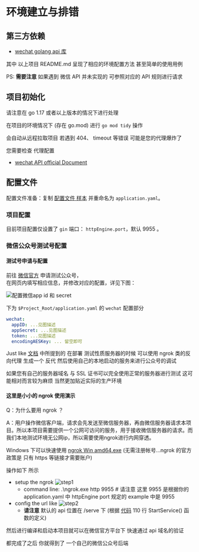 # 环境建立与排错

## 第三方依赖

- [wechat golang api 库](https://github.com/silenceper/wechat)

其中 以上项目 README.md 呈现了相应的环境配置方法 甚至简单的使用用例

PS: **需要注意** 如果遇到 微信 API 并未实现的 可参照对应的 API 规则进行请求

## 项目初始化

请注意在 go 1.17 或者以上版本的情况下进行处理

在项目的环境情况下 (存在 go.mod) 进行 `go mod tidy` 操作

会自动从远程拉取项目 若遇到 404、 timeout 等错误 可能是您的代理爆炸了

您需要检查 代理配置

- [wechat API official Document](https://developers.weixin.qq.com/doc/offiaccount/Getting_Started/Overview.html)

## 配置文件

配置文件准备：复制 [配置文件 样本](../application.example.yaml) 并重命名为 `application.yaml`。

### 项目配置
目前项目配置仅设置了 `gin` 端口： `httpEngine.port`，默认 9955 。

### 微信公众号测试号配置

#### 测试号申请与配置

前往 [微信官方](https://mp.weixin.qq.com/debug/cgi-bin/sandbox?t=sandbox/login) 申请测试公众号，  
在网页内填写相应信息，并修改对应的配置，详见下图：  

![配置微信app id 和 secret](./img/wx_app_url_token_conf.png)  

下为 `$Project_Root/application.yaml` 的 `wechat` 配置部分  
```yaml
wechat:
  appID: ...见图描述
  appSecret: ...见图描述
  token: ...见图描述
  encodingAESKey: ... 留空即可
```

Just like [文档](https://silenceper.com/wechat/officialaccount/start.html) 中所提到的
在部署 测试性质服务器的时候 可以使用 ngrok 类的反向代理 生成一个 反代 然后使用自己的本地启动的服务来进行公众号的调试

如果您有自己的服务器域名 与 SSL 证书可以完全使用正常的服务器进行测试 这可能相对而言较为麻烦 当然更加贴近实际的生产环境

#### 这里是小小的 ngrok 使用演示 

Q：为什么要用 ngrok ？

A：用户操作微信客户端，请求会先发送至微信服务器，再由微信服务器请求本项目。所以本项目需要提供一个公网可访问的服务，用于接收微信服务器的请求。而我们本地测试环境无公网ip，所以需要使用ngrok进行内网穿透。

Windows 下可以快速使用 [ngrok Win amd64.exe](https://bin.equinox.io/c/4VmDzA7iaHb/ngrok-stable-windows-amd64.zip) (无需注册帐号...ngrok 的官方政策是 只有 https 等链接才需要账户) 

操作如下 所示

- setup the ngrok ![step1](img/ngrok_conf.png)
  - command line: .\ngrok.exe http 9955 # 请注意 这里 9955 是根据你的 application.yaml 中 httpEngine port 规定的 example 中是 9955
- config the url like ![step2](img/url_and_token.png)
  - **请注意** 默认的 api 位置在 /serve 下 (根据 [代码](https://github.com/hduhelp/wechat-template/blob/58819b1250368716726054648fb1a9235811c194/server/server.go#L92) 110 行 StartService() 函数的定义)

然后进行编译和启动本项目就可以在微信官方平台下 快速通过 api 域名的验证

都完成了之后 你就得到了 一个自己的微信公众号后端







